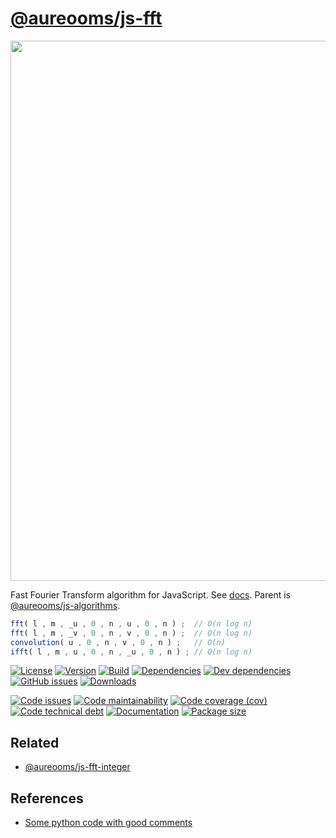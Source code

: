 [@aureooms/js-fft](https://aureooms.github.io/js-fft)
==

<img src="https://cdn.rawgit.com/aureooms/js-fft/main/media/sketch.svg" width="864">

Fast Fourier Transform algorithm for JavaScript.
See [docs](https://aureooms.github.io/js-fft).
Parent is [@aureooms/js-algorithms](https://github.com/aureooms/js-algorithms).

```js
fft( l , m , _u , 0 , n , u , 0 , n ) ;  // O(n log n)
fft( l , m , _v , 0 , n , v , 0 , n ) ;  // O(n log n)
convolution( u , 0 , n , v , 0 , n ) ;   // O(n)
ifft( l , m , u , 0 , n , _u , 0 , n ) ; // O(n log n)
```

[![License](https://img.shields.io/github/license/aureooms/js-fft.svg)](https://raw.githubusercontent.com/aureooms/js-fft/main/LICENSE)
[![Version](https://img.shields.io/npm/v/@aureooms/js-fft.svg)](https://www.npmjs.org/package/@aureooms/js-fft)
[![Build](https://img.shields.io/travis/aureooms/js-fft/main.svg)](https://travis-ci.org/aureooms/js-fft/branches)
[![Dependencies](https://img.shields.io/david/aureooms/js-fft.svg)](https://david-dm.org/aureooms/js-fft)
[![Dev dependencies](https://img.shields.io/david/dev/aureooms/js-fft.svg)](https://david-dm.org/aureooms/js-fft?type=dev)
[![GitHub issues](https://img.shields.io/github/issues/aureooms/js-fft.svg)](https://github.com/aureooms/js-fft/issues)
[![Downloads](https://img.shields.io/npm/dm/@aureooms/js-fft.svg)](https://www.npmjs.org/package/@aureooms/js-fft)

[![Code issues](https://img.shields.io/codeclimate/issues/aureooms/js-fft.svg)](https://codeclimate.com/github/aureooms/js-fft/issues)
[![Code maintainability](https://img.shields.io/codeclimate/maintainability/aureooms/js-fft.svg)](https://codeclimate.com/github/aureooms/js-fft/trends/churn)
[![Code coverage (cov)](https://img.shields.io/codecov/c/gh/aureooms/js-fft/main.svg)](https://codecov.io/gh/aureooms/js-fft)
[![Code technical debt](https://img.shields.io/codeclimate/tech-debt/aureooms/js-fft.svg)](https://codeclimate.com/github/aureooms/js-fft/trends/technical_debt)
[![Documentation](https://aureooms.github.io/js-fft/badge.svg)](https://aureooms.github.io/js-fft/source.html)
[![Package size](https://img.shields.io/bundlephobia/minzip/@aureooms/js-fft)](https://bundlephobia.com/result?p=@aureooms/js-fft)

## Related
  - [@aureooms/js-fft-integer](https://github.com/aureooms/js-fft-integer)
  
## References
  - [Some python code with good comments](https://github.com/aureooms-research/fft/blob/main/code/polynomials.py#L4)
